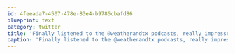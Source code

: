 ```yaml
---
id: 4feeada7-4507-478e-83e4-b9786cbafd86
blueprint: text
category: twitter
title: 'Finally listened to the @weatherandtx podcasts, really impressed. Looking forward to the next one'
caption: 'Finally listened to the @weatherandtx podcasts, really impressed. Looking forward to the next one'
---
```

